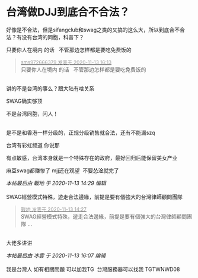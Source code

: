 # 台湾做DJJ到底合不合法？


好像是不合法，但是sifangclub和swag之类的又搞的这么大，所以到底合不合法？有没有台湾的同胞，科普下？

只要你人在境内 的话&nbsp; &nbsp;不管那边怎样都是要吃免费饭的

<div class="quote"><blockquote><font size="2"><a href="https://www.hostloc.com/forum.php?mod=redirect&amp;goto=findpost&amp;pid=9449032&amp;ptid=766212" target="_blank"><font color="#999999">sms972666379 发表于 2020-11-13 16:13</font></a></font><br />
只要你人在境内 的话&nbsp; &nbsp;不管那边怎样都是要吃免费饭的</blockquote></div><br />
讲的不是台湾的事么？跟大陆有啥关系

SWAG确实够顶 

不是台湾同胞，闪人！<br />
<br />
<img src="static/image/smiley/default/smile.gif" smilieid="1" border="0" alt="" /><img src="static/image/smiley/default/smile.gif" smilieid="1" border="0" alt="" /><img src="static/image/smiley/default/smile.gif" smilieid="1" border="0" alt="" />

是不是和香港一样分级的，正规分级销售就合法，还有不能漏szq

台湾有彩虹频道 你说那

有点敏感，台湾本身就是一个特殊存在的政府，最好回归后能保留美女产业

麻豆swag都赚惨了 mjj还在观望&nbsp;&nbsp;不要怂淦就完了<img src="static/image/smiley/default/lol.gif" smilieid="12" border="0" alt="" />

<i class="pstatus"> 本帖最后由 戰地 于 2020-11-13 14:29 编辑 </i><br />
<br />
SWAG經營模式特殊，遊走合法邊緣，前提是要有個強大的台灣律師顧問團隊<img src="static/image/smiley/default/lol.gif" smilieid="12" border="0" alt="" /><img id="aimg_PzTWz" onclick="zoom(this, this.src, 0, 0, 0)" class="zoom" src="https://cdn.jsdelivr.net/gh/hishis/forum-master/public/images/patch.gif" onmouseover="img_onmouseoverfunc(this)" onload="thumbImg(this)" border="0" alt="" />

<div class="quote"><blockquote><font size="2"><a href="https://www.hostloc.com/forum.php?mod=redirect&amp;goto=findpost&amp;pid=9448457&amp;ptid=766212" target="_blank"><font color="#999999">戰地 发表于 2020-11-13 14:27</font></a></font><br />
SWAG經營模式特殊，遊走合法邊緣，前提是要有個強大的台灣律師顧問團隊 ...</blockquote></div><br />
大佬多讲讲

<i class="pstatus"> 本帖最后由 冰雲 于 2020-11-13 16:07 编辑 </i><br />
<br />
我是台灣人 如有相關問題 可以加我TG&nbsp;&nbsp;台灣服務器可以找我 TG<img src="static/image/smiley/default/huffy.gif" smilieid="5" border="0" alt="" />TWNWD08
